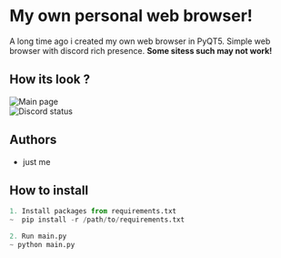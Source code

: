 ﻿
# My own personal web browser!

A long time ago i created my own web browser in PyQT5.
Simple web browser with discord rich presence. **Some sitess such may not work!**

## How its look ?
![Main page](..%2F..%2FDownloads%2Fimage-1.png) <br>
![Discord status](..%2F..%2FDownloads%2Fimage-2.png)
## Authors

- just me 


## How to install 

```python
1. Install packages from requirements.txt
~  pip install -r /path/to/requirements.txt

2. Run main.py
~ python main.py

```

